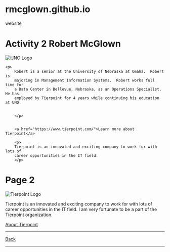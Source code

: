 # rmcglown.github.io
website
<!DOCTYPE html>
<html lang="en">

<head>
    <meta charset="utf-8" />
    <meta name="viewport" content="width=device-width" />

</head> 

<body>
    <h1>Activity 2 Robert McGlown</h1>
    <img src="images/uno.jpg" alt="UNO Logo" />

    <p>
        Robert is a senior at the University of Nebraska at Omaha.  Robert is 
        majoring in Management Information Systems.  Robert works full time for 
        a Data Center in Bellevue, Nebraska, as an Operations Specialist. He has 
        employed by Tierpoint for 4 years while continuing his education at UNO. 

        
        </p>

        
        <a href="https://www.tierpoint.com/">Learn more about Tierpoint</a>
        
        <p>
        Tierpoint is an innovated and exciting company to work for with lots of 
        career opportunities in the IT field.
        </p>
  </body>
</html>

<!doctype html>
<html lang="en-US">
 
<head>
    <meta charset="utf-8" />
    <meta name="viewport" content="width=device-width" />
    <title>Page 2</title>
  
</head>
 
<body>
  
  <h1>Page 2</h1>


  <img src="images/tierpoint.jpg" alt="Tierpoint Logo" />

  <p>
    Tierpoint is an innovated and exciting company to work for with lots of 
    career opportunities in the IT field. I am very fortunate to be a part of 
    the Tierpoint organization.
    </p>

  <a href="https://www.tierpoint.com/about-us/?utm_term=&utm_campaign=TIE_Search_Cloud&utm_source=adwords&utm_medium=ppc&hsa_acc=6982799588&hsa_cam=14503750717&hsa_grp=122265534890&hsa_ad=653372931976&hsa_src=g&hsa_tgt=dsa-1730784750407&hsa_kw=&hsa_mt=&hsa_net=adwords&hsa_ver=3&utm_id=1147&gclid=CjwKCAjw3dCnBhBCEiwAVvLcu1CxmDdGGzON7qMdQ5z7BMXM7L5EeDRSj3cS8TVBPzuUr1LgcLbLyxoCztMQAvD_BwE">About Tierpoint</a>
  
  <hr>
  <a href="index.html">Back</a> 
  <hr>
</html>
